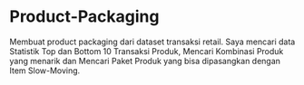# Product-Packaging
Membuat product packaging dari dataset transaksi retail. Saya mencari data Statistik Top dan Bottom 10 Transaksi Produk, Mencari Kombinasi Produk yang menarik dan Mencari Paket Produk yang bisa dipasangkan dengan Item Slow-Moving.
